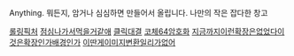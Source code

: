 Anything.
뭐든지, 암거나 심심하면 만들어서 올립니다.
나만의 작은 잡다한 창고

[롤링픽처](https://corche.github.io/Anything/wth)
[점심나가서먹을거같애](https://corche.github.io/Anything/waitwhat)
[클릭대결](https://corche.github.io/Anything/theclick)
[코체64암호화](https://corche.github.io/Anything/encrypt)
[지금까지이런확장은없었다이것은확장인가배경인가](https://corche.github.io/Anything/customehome)
[이딴게이미지변환일리가없어](https://corche.github.io/Anything/converter)
